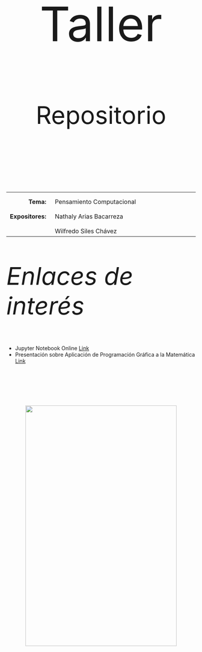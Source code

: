 <body>
<p style="padding-top:50px"></p>
<p align=center style="font-size:95pt;">Taller</p>
<p align=center style="font-size:65px;">Repositorio</p>
<p align=center style="font-size:45px;"><br></p>
<table width=100%>
  <tr>
    <td width=100px style="text-align:right;vertical-align:top;padding-top:15px;padding-right:15px"><strong>Tema:</strong></td>
    <td width=640px style="vertical-align:top;padding-top:15px">Pensamiento Computacional</td>
  </tr>
  <tr>
    <td rowspan="2" style="text-align:right;vertical-align:top;padding-top:15px;padding-right:15px"><strong>Expositores:</strong></td>
    <td style="vertical-align:top;padding-top:15px">Nathaly Arias Bacarreza</td>
  </tr>
  <tr>
    <td style="vertical-align:top;padding-top:15px">Wilfredo Siles Chávez</td>
  </tr>
</table>
<p></p>
<p align=left style="font-size:65px;"><i>Enlaces de interés</i></p>
<ul>
  <li>Jupyter Notebook Online <a href="https://jupyter.org/try-jupyter/retro/notebooks/?path=notebooks/Intro.ipynb">Link</a></li>
  <li>Presentación sobre Aplicación de Programación Gráfica a la Matemática <a href="https://archive.org/details/mat-3-bot">Link</a></li>
</ul>
<p><br></p>
<p><br></p>
<p></p>
<p></p>
<p></p>
<p style="padding-top:20px"></p>
<p align=center><img src="https://m.media-amazon.com/images/I/611BmsgbSVL._AC_UF1000,1000_QL80_.jpg" width="402" height="640"/></a></p>
</body>
